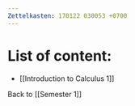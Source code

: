 ```yaml
---
Zettelkasten: 170122 030053 +0700
---
```

# List of content:
* [[Introduction to Calculus 1]]


Back to [[Semester 1]]